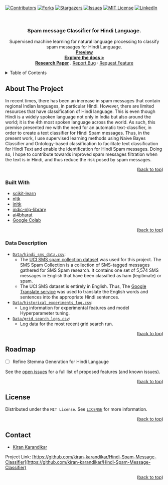 <div id="top"></div>

[![Contributors][contributors-shield]][contributors-url]
[![Forks][forks-shield]][forks-url]
[![Stargazers][stars-shield]][stars-url]
[![Issues][issues-shield]][issues-url]
[![MIT License][license-shield]][license-url]
[![LinkedIn][linkedin-shield]][linkedin-url]

[contributors-shield]: https://img.shields.io/github/contributors/kiran-karandikar/Hindi-Spam-Message-Classifier?style=for-the-badge

[contributors-url]: https://github.com/Kiran-Karandikar/Hindi-Spam-Message-Classifier/graphs/contributors

[forks-shield]: https://img.shields.io/github/forks/Kiran-Karandikar/Hindi-Spam-Message-Classifier?style=for-the-badge

[forks-url]: https://github.com/Kiran-Karandikar/Hindi-Spam-Message-Classifier/network

[stars-shield]: https://img.shields.io/github/stars/Kiran-Karandikar/Hindi-Spam-Message-Classifier?style=for-the-badge

[stars-url]: https://github.com/Kiran-Karandikar/Hindi-Spam-Message-Classifier/stargazers

[issues-shield]: https://img.shields.io/github/issues/Kiran-Karandikar/Hindi-Spam-Message-Classifier?style=for-the-badge

[issues-url]: https://github.com/Kiran-Karandikar/Hindi-Spam-Message-Classifier/issues

[license-shield]: https://img.shields.io/github/license/Kiran-Karandikar/Hindi-Spam-Message-Classifier?style=for-the-badge

[license-url]: https://github.com/Kiran-Karandikar/Hindi-Spam-Message-Classifier/blob/master/LICENSE

[linkedin-shield]: https://img.shields.io/badge/-LinkedIn-black.svg?style=for-the-badge&logo=linkedin&colorB=555

[linkedin-url]: https://linkedin.com/in/kiran-karandikar

<!-- --------- -->

<!-- PROJECT LOGO -->
<br />
<div align="center">
<h3 align="center">Spam message Classifier for Hindi Language.</h3>
  <p align="center">
    Supervised machine learning for natural language processing to classify spam messages for Hindi Language.
    <br />
    <a href="https://htmlpreview.github.io/?https://github.com/Kiran-Karandikar/Hindi-Spam-Message-Classifier/blob/master/spam_classifier_hindi.html"><strong>Preview</strong></a>
    <br />
    <a href="https://github.com/Kiran-Karandikar/Hindi-Spam-Message-Classifier/blob/master/spam_classifier_hindi.ipynb"><strong>Explore the docs »</strong></a>
    <br /> 
    <!--<a href="https://github.com/kiran-karandikar/Hindi-Spam-Message-Classifier">View Demo</a>
    · -->
    <a href="https://github.com/Kiran-Karandikar/Hindi-Spam-Message-Classifier/blob/master/spam_classifier_hindi.ipynb"><strong>Research Paper</strong></a>
    .
    <a href="https://github.com/kiran-karandikar/Hindi-Spam-Message-Classifier/issues">Report Bug</a>
    ·
    <a href="https://github.com/kiran-karandikar/Hindi-Spam-Message-Classifier/issues">Request Feature</a>
  </p>
</div>

<!-- BADGES.MD Finish -->

<!-- TABLE OF CONTENTS -->
<details>
  <summary>Table of Contents</summary>
  <ol>
    <li>
      <a href="#about-the-project">About The Project</a>
      <ul>
        <li><a href="#built-with">Built With</a></li>
        <li><a href="#data-description">Data Description</a></li>
      </ul>
    </li>
    <li><a href="#roadmap">Roadmap</a></li>
    <li><a href="#license">License</a></li>
    <li><a href="#contact">Contact</a></li>
  </ol>
</details>

<!-- ABOUT THE PROJECT -->

## About The Project

In recent times, there has been an increase in spam messages that contain regional Indian languages, in particular Hindi. However, there are limited resources that have classification of Hindi language. This is even though Hindi is a widely spoken language not only in India but also around the world; it is the 4th most spoken language across the world.  As such, this premise presented me with the need for an automatic text-classifier, in order to create a text classifier for Hindi Spam messages. Thus, in the present work, I use supervised learning methods using Naive Bayes Classifier and Ontology-based classification to facilitate text classification for Hindi Text and enable the identification for Hindi Spam messages. Doing so, I hope to contribute towards improved spam messages filtration when the text is in Hindi, and thus reduce the risk posed by spam messages.

<p align="right">(<a href="#top">back to top</a>)</p>

### Built With

* [scikit-learn](https://scikit-learn.org/stable/index.html)
* [nltk](https://www.nltk.org/)
* [inltk](https://inltk.readthedocs.io/en/latest/index.html)
* [indic-nlp-library](https://anoopkunchukuttan.github.io/indic_nlp_library/)
* [ai4bharat](https://github.com/AI4Bharat/indic-bert)
* [Google Colab](https://colab.research.google.com)

<p align="right">(<a href="#top">back to top</a>)</p>

### Data Description

* [`Data/hindi_sms_data.csv`](./Data/hindi_sms_data.csv):
  * The [UCI SMS spam collection dataset](https://archive.ics.uci.edu/ml/datasets/SMS+Spam+Collection) was used for this project. The SMS Spam Collection is a collection of SMS-tagged messages gathered for SMS Spam research. It contains one set of 5,574 SMS messages in English that have been classified as ham (legitimate) or spam.
  * The UCI SMS dataset is entirely in English. Thus, The [Google Translate service](https://translate.google.com/?sl=en&tl=hi&op=docs.) was used to translate the English words and sentences into the appropriate Hindi sentences.
* [```Data/historical_experiments_log.csv```](./Data/historical_experiments_log.csv):
  * Log information for experimental features and model Hyperparameter tuning.
* [```Data/grid_search_logs.csv```](./Data/grid_search_logs.csv):
  * Log data for the most recent grid search run.

<p align="right">(<a href="#top">back to top</a>)</p>

<!-- ROADMAP -->

## Roadmap

- [ ] Refine Stemma Generation for Hindi Langauge

See the [open issues](https://github.com/kiran-karandikar/Hindi-Spam-Message-Classifier/issues) for a
full list of proposed features (and known issues).

<p align="right">(<a href="#top">back to top</a>)</p>


<!-- LICENSE -->

## License

Distributed under the `MIT License`. See [`LICENSE`](./LICENSE) for more information.

<p align="right">(<a href="#top">back to top</a>)</p>

<!-- MARKDOWN LINKS & IMAGES -->

<!-- CONTACT -->

## Contact

* [Kiran Karandikar](mailto:khkarandikar@gmail.com)

Project
Link: [https://github.com/kiran-karandikar/Hindi-Spam-Message-Classifier](https://github.com/kiran-karandikar/Hindi-Spam-Message-Classifier)

<p align="right">(<a href="#top">back to top</a>)</p>
